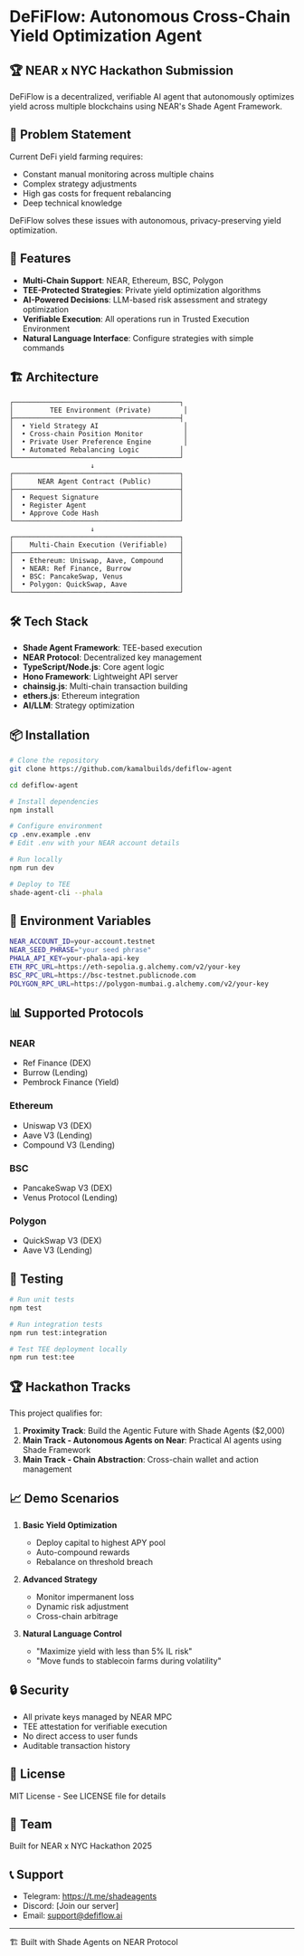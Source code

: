 # DeFiFlow: Autonomous Cross-Chain Yield Optimization Agent

## 🏆 NEAR x NYC Hackathon Submission

DeFiFlow is a decentralized, verifiable AI agent that autonomously optimizes yield across multiple blockchains using NEAR's Shade Agent Framework.

## 🎯 Problem Statement

Current DeFi yield farming requires:
- Constant manual monitoring across multiple chains
- Complex strategy adjustments
- High gas costs for frequent rebalancing
- Deep technical knowledge

DeFiFlow solves these issues with autonomous, privacy-preserving yield optimization.

## 🚀 Features

- **Multi-Chain Support**: NEAR, Ethereum, BSC, Polygon
- **TEE-Protected Strategies**: Private yield optimization algorithms
- **AI-Powered Decisions**: LLM-based risk assessment and strategy optimization
- **Verifiable Execution**: All operations run in Trusted Execution Environment
- **Natural Language Interface**: Configure strategies with simple commands

## 🏗️ Architecture

```
┌─────────────────────────────────────────┐
│         TEE Environment (Private)        │
├─────────────────────────────────────────┤
│  • Yield Strategy AI                     │
│  • Cross-chain Position Monitor          │
│  • Private User Preference Engine        │
│  • Automated Rebalancing Logic          │
└─────────────────────────────────────────┘
                    ↓
┌─────────────────────────────────────────┐
│      NEAR Agent Contract (Public)       │
├─────────────────────────────────────────┤
│  • Request Signature                    │
│  • Register Agent                       │
│  • Approve Code Hash                    │
└─────────────────────────────────────────┘
                    ↓
┌─────────────────────────────────────────┐
│    Multi-Chain Execution (Verifiable)   │
├─────────────────────────────────────────┤
│  • Ethereum: Uniswap, Aave, Compound    │
│  • NEAR: Ref Finance, Burrow            │
│  • BSC: PancakeSwap, Venus              │
│  • Polygon: QuickSwap, Aave             │
└─────────────────────────────────────────┘
```

## 🛠️ Tech Stack

- **Shade Agent Framework**: TEE-based execution
- **NEAR Protocol**: Decentralized key management
- **TypeScript/Node.js**: Core agent logic
- **Hono Framework**: Lightweight API server
- **chainsig.js**: Multi-chain transaction building
- **ethers.js**: Ethereum integration
- **AI/LLM**: Strategy optimization

## 📦 Installation

```bash
# Clone the repository
git clone https://github.com/kamalbuilds/defiflow-agent

cd defiflow-agent

# Install dependencies
npm install

# Configure environment
cp .env.example .env
# Edit .env with your NEAR account details

# Run locally
npm run dev

# Deploy to TEE
shade-agent-cli --phala
```

## 🔑 Environment Variables

```bash
NEAR_ACCOUNT_ID=your-account.testnet
NEAR_SEED_PHRASE="your seed phrase"
PHALA_API_KEY=your-phala-api-key
ETH_RPC_URL=https://eth-sepolia.g.alchemy.com/v2/your-key
BSC_RPC_URL=https://bsc-testnet.publicnode.com
POLYGON_RPC_URL=https://polygon-mumbai.g.alchemy.com/v2/your-key
```

## 📊 Supported Protocols

### NEAR
- Ref Finance (DEX)
- Burrow (Lending)
- Pembrock Finance (Yield)

### Ethereum
- Uniswap V3 (DEX)
- Aave V3 (Lending)
- Compound V3 (Lending)

### BSC
- PancakeSwap V3 (DEX)
- Venus Protocol (Lending)

### Polygon
- QuickSwap V3 (DEX)
- Aave V3 (Lending)

## 🧪 Testing

```bash
# Run unit tests
npm test

# Run integration tests
npm run test:integration

# Test TEE deployment locally
npm run test:tee
```

## 🏆 Hackathon Tracks

This project qualifies for:
1. **Proximity Track**: Build the Agentic Future with Shade Agents ($2,000)
2. **Main Track - Autonomous Agents on Near**: Practical AI agents using Shade Framework
3. **Main Track - Chain Abstraction**: Cross-chain wallet and action management

## 📈 Demo Scenarios

1. **Basic Yield Optimization**
   - Deploy capital to highest APY pool
   - Auto-compound rewards
   - Rebalance on threshold breach

2. **Advanced Strategy**
   - Monitor impermanent loss
   - Dynamic risk adjustment
   - Cross-chain arbitrage

3. **Natural Language Control**
   - "Maximize yield with less than 5% IL risk"
   - "Move funds to stablecoin farms during volatility"

## 🔒 Security

- All private keys managed by NEAR MPC
- TEE attestation for verifiable execution
- No direct access to user funds
- Auditable transaction history

## 📝 License

MIT License - See LICENSE file for details

## 🤝 Team

Built for NEAR x NYC Hackathon 2025

## 📞 Support

- Telegram: https://t.me/shadeagents
- Discord: [Join our server]
- Email: support@defiflow.ai

---

🏗️ Built with Shade Agents on NEAR Protocol